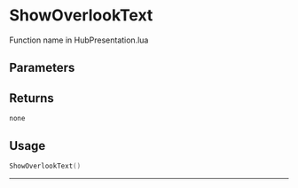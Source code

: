 # ShowOverlookText

Function name in HubPresentation.lua

## Parameters

## Returns

`none`

## Usage

```lua
ShowOverlookText()
```

---
